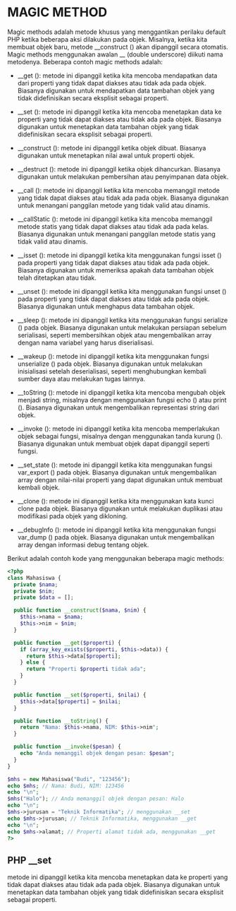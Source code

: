 # MAGIC METHOD

Magic methods adalah metode khusus yang menggantikan perilaku default PHP ketika beberapa aksi dilakukan pada objek. Misalnya, ketika kita membuat objek baru, metode __construct () akan dipanggil secara otomatis. Magic methods menggunakan awalan __ (double underscore) diikuti nama metodenya. Beberapa contoh magic methods adalah:

- __get (): metode ini dipanggil ketika kita mencoba mendapatkan data dari properti yang tidak dapat diakses atau tidak ada pada objek. Biasanya digunakan untuk mendapatkan data tambahan objek yang tidak didefinisikan secara eksplisit sebagai properti.
- __set (): metode ini dipanggil ketika kita mencoba menetapkan data ke properti yang tidak dapat diakses atau tidak ada pada objek. Biasanya digunakan untuk menetapkan data tambahan objek yang tidak didefinisikan secara eksplisit sebagai properti.


- __construct (): metode ini dipanggil ketika objek dibuat. Biasanya digunakan untuk menetapkan nilai awal untuk properti objek.
- __destruct (): metode ini dipanggil ketika objek dihancurkan. Biasanya digunakan untuk melakukan pembersihan atau penyimpanan data objek.
- __call (): metode ini dipanggil ketika kita mencoba memanggil metode yang tidak dapat diakses atau tidak ada pada objek. Biasanya digunakan untuk menangani panggilan metode yang tidak valid atau dinamis.
- __callStatic (): metode ini dipanggil ketika kita mencoba memanggil metode statis yang tidak dapat diakses atau tidak ada pada kelas. Biasanya digunakan untuk menangani panggilan metode statis yang tidak valid atau dinamis.

- __isset (): metode ini dipanggil ketika kita menggunakan fungsi isset () pada properti yang tidak dapat diakses atau tidak ada pada objek. Biasanya digunakan untuk memeriksa apakah data tambahan objek telah ditetapkan atau tidak.
- __unset (): metode ini dipanggil ketika kita menggunakan fungsi unset () pada properti yang tidak dapat diakses atau tidak ada pada objek. Biasanya digunakan untuk menghapus data tambahan objek.
- __sleep (): metode ini dipanggil ketika kita menggunakan fungsi serialize () pada objek. Biasanya digunakan untuk melakukan persiapan sebelum serialisasi, seperti membersihkan objek atau mengembalikan array dengan nama variabel yang harus diserialisasi.
- __wakeup (): metode ini dipanggil ketika kita menggunakan fungsi unserialize () pada objek. Biasanya digunakan untuk melakukan inisialisasi setelah deserialisasi, seperti menghubungkan kembali sumber daya atau melakukan tugas lainnya.
- __toString (): metode ini dipanggil ketika kita mencoba mengubah objek menjadi string, misalnya dengan menggunakan fungsi echo () atau print (). Biasanya digunakan untuk mengembalikan representasi string dari objek.
- __invoke (): metode ini dipanggil ketika kita mencoba memperlakukan objek sebagai fungsi, misalnya dengan menggunakan tanda kurung (). Biasanya digunakan untuk membuat objek dapat dipanggil seperti fungsi.
- __set_state (): metode ini dipanggil ketika kita menggunakan fungsi var_export () pada objek. Biasanya digunakan untuk mengembalikan array dengan nilai-nilai properti yang dapat digunakan untuk membuat kembali objek.
- __clone (): metode ini dipanggil ketika kita menggunakan kata kunci clone pada objek. Biasanya digunakan untuk melakukan duplikasi atau modifikasi pada objek yang dikloning.
- __debugInfo (): metode ini dipanggil ketika kita menggunakan fungsi var_dump () pada objek. Biasanya digunakan untuk mengembalikan array dengan informasi debug tentang objek.

Berikut adalah contoh kode yang menggunakan beberapa magic methods:

```php
<?php
class Mahasiswa {
  private $nama;
  private $nim;
  private $data = [];

  public function __construct($nama, $nim) {
    $this->nama = $nama;
    $this->nim = $nim;
  }

  public function __get($properti) {
    if (array_key_exists($properti, $this->data)) {
      return $this->data[$properti];
    } else {
      return "Properti $properti tidak ada";
    }
  }

  public function __set($properti, $nilai) {
    $this->data[$properti] = $nilai;
  }

  public function __toString() {
    return "Nama: $this->nama, NIM: $this->nim";
  }

  public function __invoke($pesan) {
    echo "Anda memanggil objek dengan pesan: $pesan";
  }
}

$mhs = new Mahasiswa("Budi", "123456");
echo $mhs; // Nama: Budi, NIM: 123456
echo "\n";
$mhs("Halo"); // Anda memanggil objek dengan pesan: Halo
echo "\n";
$mhs->jurusan = "Teknik Informatika"; // menggunakan __set
echo $mhs->jurusan; // Teknik Informatika, menggunakan __get
echo "\n";
echo $mhs->alamat; // Properti alamat tidak ada, menggunakan __get
?>
```
## PHP __set 
metode ini dipanggil ketika kita mencoba menetapkan data ke properti yang tidak dapat diakses atau tidak ada pada objek. Biasanya digunakan untuk menetapkan data tambahan objek yang tidak didefinisikan secara eksplisit sebagai properti.

